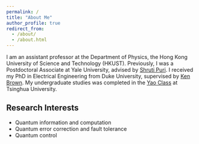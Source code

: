 ```yaml
---
permalink: /
title: "About Me"
author_profile: true
redirect_from: 
  - /about/
  - /about.html
---
```


I am an assistant professor at the Department of Physics, the Hong Kong University of Science and Technology (HKUST). Previously, I was a Postdoctoral Associate at Yale University, advised by [Shruti Puri](https://appliedphysics.yale.edu/shruti-puri). I received my PhD in Electrical Engineering from Duke University, supervised by [Ken Brown](https://ece.duke.edu/people/kenneth-brown/). My undergraduate studies was completed in the [Yao Class](https://iiis.tsinghua.edu.cn/en/yaoclass/) at Tsinghua University.

## Research Interests
* Quantum information and computation
* Quantum error correction and fault tolerance
* Quantum control
